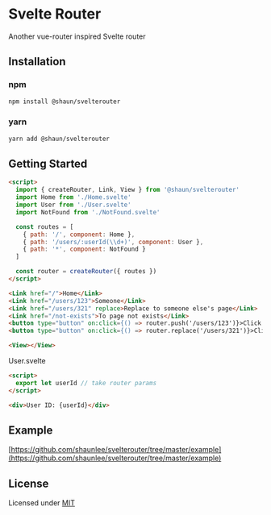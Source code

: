 # Svelte Router

Another vue-router inspired Svelte router

## Installation

### npm

```bash
npm install @shaun/svelterouter
```

### yarn

```bash
yarn add @shaun/svelterouter
```

## Getting Started

```html
<script>
  import { createRouter, Link, View } from '@shaun/svelterouter'
  import Home from './Home.svelte'
  import User from './User.svelte'
  import NotFound from './NotFound.svelte'

  const routes = [
    { path: '/', component: Home },
    { path: '/users/:userId(\\d+)', component: User },
    { path: '*', component: NotFound }
  ]

  const router = createRouter({ routes })
</script>

<Link href="/">Home</Link>
<Link href="/users/123">Someone</Link>
<Link href="/users/321" replace>Replace to someone else's page</Link>
<Link href="/not-exists">To page not exists</Link>
<button type="button" on:click={() => router.push('/users/123')}>Click to someone's page</button>
<button type="button" on:click={() => router.replace('/users/321')}>Click replace to someone else's page</button>

<View></View>
```

User.svelte

```html
<script>
  export let userId // take router params
</script>

<div>User ID: {userId}</div>
```

## Example

[https://github.com/shaunlee/svelterouter/tree/master/example](https://github.com/shaunlee/svelterouter/tree/master/example)

## License

Licensed under [MIT](https://github.com/shaunlee/svelterouter/blob/master/LICENSE)
